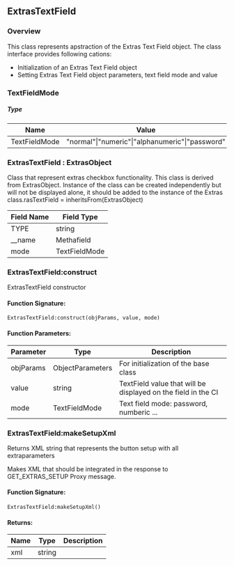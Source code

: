 ## ExtrasTextField

### Overview

This class represents apstraction of the Extras Text Field object. The class interface provides following cations:

- Initialization of an Extras Text Field object
- Setting Extras Text Field object parameters, text field mode and value


### TextFieldMode

##### Type

|Name|Value|
|---|---|
|TextFieldMode|"normal"\|"numeric"\|"alphanumeric"\|"password"|

### ExtrasTextField : ExtrasObject

 Class that represent extras checkbox functionality. This class is derived from ExtrasObject. Instance of the class can be created independently but will not be displayed alone, it should be added to the instance of the Extras class.rasTextField = inheritsFrom(ExtrasObject)

|Field Name|Field Type|
|---|---|
|TYPE|string|
|\_\_name|Methafield|
|mode|TextFieldMode|

### ExtrasTextField:construct

 ExtrasTextField constructor

#### Function Signature:

`ExtrasTextField:construct(objParams, value, mode)`

#### Function Parameters:

|Parameter|Type|Description|
|---|---|---|
|objParams|ObjectParameters|For initialization of the base class|
|value|string|TextField value that will be displayed on the field in the CI|
|mode|TextFieldMode|Text field mode: password, numberic ...|

### ExtrasTextField:makeSetupXml

 Returns XML string that represents the button setup with all extraparameters

 Makes XML that should be integrated in the response to
 GET\_EXTRAS\_SETUP Proxy message.


#### Function Signature:

`ExtrasTextField:makeSetupXml()`


#### Returns:

|Name|Type|Description|
|---|---|---|
|xml|string||
